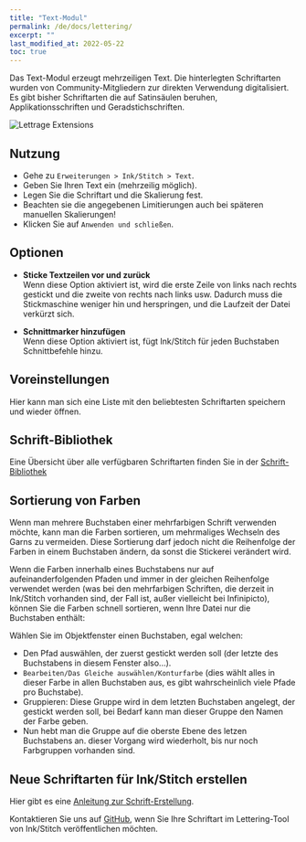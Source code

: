 ```yaml
---
title: "Text-Modul"
permalink: /de/docs/lettering/
excerpt: ""
last_modified_at: 2022-05-22
toc: true
---
```

Das Text-Modul erzeugt mehrzeiligen Text. Die hinterlegten Schriftarten wurden von Community-Mitgliedern zur direkten Verwendung digitalisiert. Es gibt bisher Schriftarten die auf Satinsäulen beruhen, Applikationsschriften und Geradstichschriften. 

![Lettrage Extensions](/assets/images/docs/lettering.jpg)

## Nutzung

* Gehe zu `Erweiterungen > Ink/Stitch > Text`.
* Geben Sie Ihren Text ein (mehrzeilig möglich).
* Legen Sie die Schriftart und die Skalierung fest.
* Beachten sie die angegebenen Limitierungen auch bei späteren manuellen Skalierungen!
* Klicken Sie auf `Anwenden und schließen`.

## Optionen

* **Sticke Textzeilen vor und zurück**<br>
Wenn diese Option aktiviert ist, wird die erste Zeile von links nach rechts gestickt und die zweite von rechts nach links usw.
  Dadurch muss die Stickmaschine weniger hin und herspringen, und die Laufzeit der Datei verkürzt sich.

* **Schnittmarker hinzufügen**<br>
   Wenn diese Option aktiviert ist, fügt Ink/Stitch für jeden Buchstaben Schnittbefehle hinzu.

## Voreinstellungen

Hier kann man sich eine Liste mit den beliebtesten Schriftarten speichern und wieder öffnen.

## Schrift-Bibliothek

Eine Übersicht über alle verfügbaren Schriftarten finden Sie in der [Schrift-Bibliothek](/de/fonts/font-library/)

## Sortierung von Farben
Wenn man mehrere Buchstaben einer mehrfarbigen Schrift verwenden möchte, kann man die Farben sortieren, um mehrmaliges Wechseln des Garns zu vermeiden. Diese Sortierung darf jedoch nicht die Reihenfolge der Farben in einem Buchstaben ändern, da sonst die Stickerei verändert wird. 

Wenn die Farben innerhalb eines Buchstabens nur auf aufeinanderfolgenden Pfaden und immer in der gleichen Reihenfolge verwendet werden (was bei den mehrfarbigen Schriften, die derzeit in Ink/Stitch vorhanden sind, der Fall ist, außer vielleicht bei Infinipicto), können Sie die Farben schnell sortieren, wenn Ihre Datei nur die Buchstaben enthält:

Wählen Sie im Objektfenster einen Buchstaben, egal welchen:

* Den Pfad auswählen, der zuerst gestickt werden soll (der letzte des Buchstabens in diesem Fenster also...).
* `Bearbeiten/Das Gleiche auswählen/Konturfarbe` (dies wählt alles in dieser Farbe in allen Buchstaben aus, es gibt wahrscheinlich viele Pfade pro Buchstabe).
* Gruppieren: Diese Gruppe wird in dem letzten Buchstaben angelegt, der gestickt werden soll, bei Bedarf kann man dieser Gruppe den Namen der Farbe geben.
* Nun hebt man die Gruppe auf die oberste Ebene des letzen Buchstabens an.
dieser Vorgang wird wiederholt, bis nur noch Farbgruppen vorhanden sind.

## Neue Schriftarten für Ink/Stitch erstellen
Hier gibt es eine [Anleitung zur Schrift-Erstellung](/de/tutorials/font-creation/).

Kontaktieren Sie uns auf [GitHub](https://github.com/inkstitch/inkstitch/issues), wenn Sie Ihre Schriftart im Lettering-Tool von Ink/Stitch veröffentlichen möchten.
